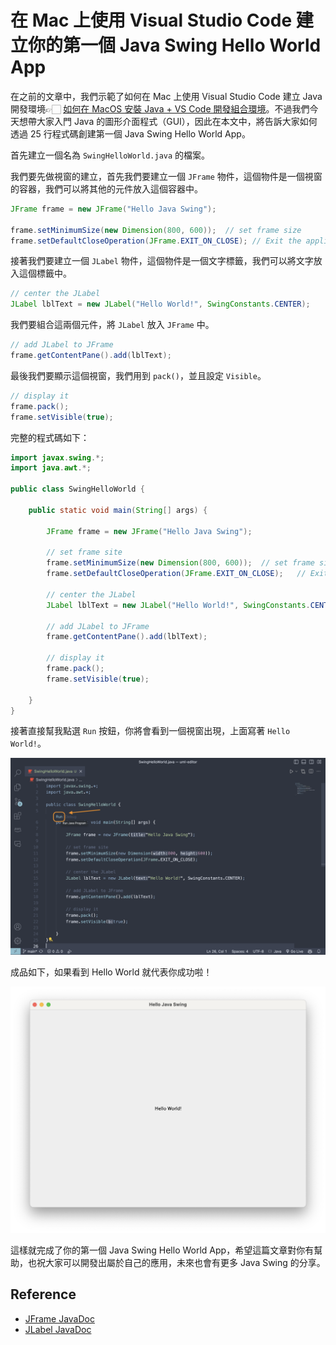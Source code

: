 # 在 Mac 上使用 Visual Studio Code 建立你的第一個 Java Swing Hello World App

在之前的文章中，我們示範了如何在 Mac 上使用 Visual Studio Code 建立 Java 開發環境👉🏻 [如何在 MacOS 安裝 Java + VS Code 開發組合環境](https://medium.com/@1chooo/%E5%A6%82%E4%BD%95%E5%9C%A8-macos-%E5%AE%89%E8%A3%9D-java-vscode-%E9%96%8B%E7%99%BC%E7%B5%84%E5%90%88%E7%92%B0%E5%A2%83-ebeae00c20e3)。不過我們今天想帶大家入門 Java 的圖形介面程式（GUI），因此在本文中，將告訴大家如何透過 25 行程式碼創建第一個 Java Swing Hello World App。

首先建立一個名為 `SwingHelloWorld.java` 的檔案。

我們要先做視窗的建立，首先我們要建立一個 `JFrame` 物件，這個物件是一個視窗的容器，我們可以將其他的元件放入這個容器中。

```java
JFrame frame = new JFrame("Hello Java Swing");

frame.setMinimumSize(new Dimension(800, 600));  // set frame size
frame.setDefaultCloseOperation(JFrame.EXIT_ON_CLOSE); // Exit the application when the window is closed
```

接著我們要建立一個 `JLabel` 物件，這個物件是一個文字標籤，我們可以將文字放入這個標籤中。

```java
// center the JLabel
JLabel lblText = new JLabel("Hello World!", SwingConstants.CENTER);
```

我們要組合這兩個元件，將 `JLabel` 放入 `JFrame` 中。
```java
// add JLabel to JFrame
frame.getContentPane().add(lblText);
```

最後我們要顯示這個視窗，我們用到 `pack()`，並且設定 `Visible`。
```java
// display it
frame.pack();
frame.setVisible(true);
```


完整的程式碼如下：

```java
import javax.swing.*;
import java.awt.*;

public class SwingHelloWorld {

    public static void main(String[] args) {

        JFrame frame = new JFrame("Hello Java Swing");

        // set frame site
        frame.setMinimumSize(new Dimension(800, 600));  // set frame size
        frame.setDefaultCloseOperation(JFrame.EXIT_ON_CLOSE);   // Exit the application when the window is closed

        // center the JLabel
        JLabel lblText = new JLabel("Hello World!", SwingConstants.CENTER);

        // add JLabel to JFrame
        frame.getContentPane().add(lblText);

        // display it
        frame.pack();
        frame.setVisible(true);

    }
}
```

接著直接幫我點選 `Run` 按鈕，你將會看到一個視窗出現，上面寫著 `Hello World!`。

![](run.png)

成品如下，如果看到 Hello World 就代表你成功啦！

![](./demo.png)

這樣就完成了你的第一個 Java Swing Hello World App，希望這篇文章對你有幫助，也祝大家可以開發出屬於自己的應用，未來也會有更多 Java Swing 的分享。

## Reference
- [JFrame JavaDoc](https://docs.oracle.com/en/java/javase/11/docs/api/java.desktop/javax/swing/JFrame.html)
- [JLabel JavaDoc](https://docs.oracle.com/en/java/javase/11/docs/api/java.desktop/javax/swing/JLabel.html)